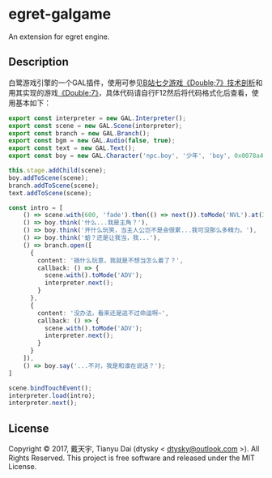# egret-galgame
An extension for egret engine.

## Description

白鹭游戏引擎的一个GAL插件，使用可参见[B站七夕游戏《Double;7》技术剖析](http://dtysky.moe/article/Skill-2017_06_12_a)和用其实现的游戏[《Double;7》](https://www.bilibili.com/blackboard/double7.html)，具体代码请自行F12然后将代码格式化后查看，使用基本如下：  

```ts
export const interpreter = new GAL.Interpreter();
export const scene = new GAL.Scene(interpreter);
export const branch = new GAL.Branch();
export const bgm = new GAL.Audio(false, true);
export const text = new GAL.Text();
export const boy = new GAL.Character('npc.boy', '少年', 'boy', 0x0078a4, 0x0078a4, cps, false, false);

this.stage.addChild(scene);
boy.addToScene(scene);
branch.addToScene(scene);
text.addToScene(scene);

const intro = [
    () => scene.with(600, 'fade').then(() => next()).toMode('NVL').at(370).create('home'),
    () => boy.think('什么...我是主角？'),
    () => boy.think('开什么玩笑，当主人公岂不是会很累...我可没那么多精力。'),
    () => boy.think('蛤？还是让我当，我...'),
    () => branch.open([
      {
        content: '搞什么玩意，我就是不想当怎么着了？',
        callback: () => {
          scene.with().toMode('ADV');
          interpreter.next();
        }
      },
      {
        content: '没办法，看来还是逃不过命运啊~',
        callback: () => {
          scene.with().toMode('ADV');
          interpreter.next();
        }
      }
    ]),
    () => boy.say('...不对，我是和谁在说话？');
]

scene.bindTouchEvent();
interpreter.load(intro);
interpreter.next();

```

## License

Copyright © 2017, 戴天宇, Tianyu Dai (dtysky < dtysky@outlook.com >). All Rights Reserved. This project is free software and released under the MIT License.
